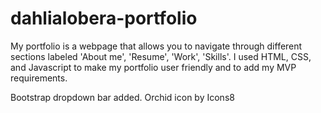 # dahlialobera-portfolio
My portfolio is a webpage that allows you to navigate through different sections labeled 'About me', 'Resume', 'Work', 'Skills'. I used HTML, CSS, and Javascript to make my portfolio user friendly and to add my MVP requirements.

Bootstrap dropdown bar added.
Orchid icon by Icons8

